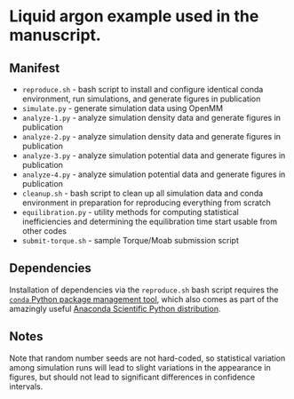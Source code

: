 # Liquid argon example used in the manuscript.

## Manifest

* `reproduce.sh` - bash script to install and configure identical conda environment, run simulations, and generate figures in publication
* `simulate.py` - generate simulation data using OpenMM
* `analyze-1.py` - analyze simulation density data and generate figures in publication
* `analyze-2.py` - analyze simulation density data and generate figures in publication
* `analyze-3.py` - analyze simulation potential data and generate figures in publication
* `analyze-4.py` - analyze simulation potential data and generate figures in publication
* `cleanup.sh` - bash script to clean up all simulation data and conda environment in preparation for reproducing everything from scratch
* `equilibration.py` - utility methods for computing statistical inefficiencies and determining the equilibration time start usable from other codes
* `submit-torque.sh` - sample Torque/Moab submission script

## Dependencies

Installation of dependencies via the `reproduce.sh` bash script requires the [`conda` Python package management tool](http://conda.pydata.org/docs/), which also comes as part of the amazingly useful [Anaconda Scientific Python distribution](https://store.continuum.io/cshop/anaconda/).

## Notes

Note that random number seeds are not hard-coded, so statistical variation among simulation runs will lead to slight variations in the appearance in figures, but should not lead to significant differences in confidence intervals.
